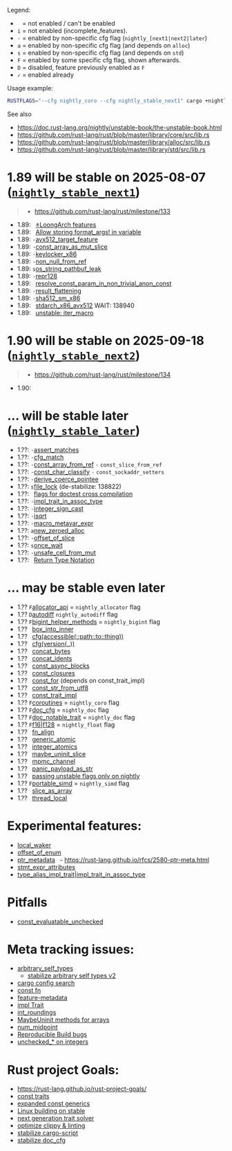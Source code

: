 

Legend:
- ` ` = not enabled / can't be enabled
- `i` = not enabled (incomplete_features).
- `·` = enabled by non-specific cfg flag (`nightly_[next1|next2|later`)
- `a` = enabled by non-specific cfg flag (and depends on `alloc`)
- `s` = enabled by non-specific cfg flag (and depends on `std`)
- `F` = enabled by some specific cfg flag, shown afterwards.
- `D` = disabled, feature previously enabled as `F`
- `✓` = enabled already

Usage example:
```sh
RUSTFLAGS="--cfg nightly_coro --cfg nightly_stable_next1" cargo +nightly b
```

See also
- <https://doc.rust-lang.org/nightly/unstable-book/the-unstable-book.html>
- <https://github.com/rust-lang/rust/blob/master/library/core/src/lib.rs>
- <https://github.com/rust-lang/rust/blob/master/library/alloc/src/lib.rs>
- <https://github.com/rust-lang/rust/blob/master/library/std/src/lib.rs>


# 1.89 will be stable on 2025-08-07 ([`nightly_stable_next1`](https://releases.rs/docs/1.89.0/))
> - <https://github.com/rust-lang/rust/milestone/133>
<!-- > - <https://blog.rust-lang.org/2025/08/07/Rust-1.89.0> -->
<!-- > - <https://github.com/rust-lang/rust/releases/tag/1.89.0> -->

- 1.89: ` `[±LoongArch features](https://github.com/rust-lang/rust/pull/135015)
- 1.89: ` `[Allow storing format_args! in variable](https://github.com/rust-lang/rust/pull/140748)
- 1.89: `·`[avx512_target_feature](https://github.com/rust-lang/rust/pull/138940)
- 1.89: `·`[const_array_as_mut_slice](https://github.com/rust-lang/rust/pull/140066)
- 1.89: `·`[keylocker_x86](https://github.com/rust-lang/rust/pull/140766)
- 1.89: `·`[non_null_from_ref](https://github.com/rust-lang/rust/pull/140511)
- 1.89: `s`[os_string_pathbuf_leak](https://github.com/rust-lang/rust/pull/137992)
- 1.89: `·`[repr128](https://github.com/rust-lang/rust/pull/138285)
- 1.89: ` `[resolve_const_param_in_non_trivial_anon_const](https://github.com/rust-lang/rust/pull/142157)
- 1.89: `·`[result_flattening](https://github.com/rust-lang/rust/pull/141072)
- 1.89: `·`[sha512_sm_x86](https://github.com/rust-lang/rust/pull/140767)
- 1.89: ` `[stdarch_x86_avx512](https://github.com/rust-lang/rust/issues/111137) WAIT: 138940
- 1.89: ` `[unstable: iter_macro](https://github.com/rust-lang/stdarch/pull/1819)

# 1.90 will be stable on 2025-09-18 ([`nightly_stable_next2`](https://releases.rs/docs/1.89.0/))
> - <https://github.com/rust-lang/rust/milestone/134>
<!-- > - <https://blog.rust-lang.org/2025/09/18/Rust-1.90.0> -->
<!-- > - <https://github.com/rust-lang/rust/releases/tag/1.90.0> -->

- 1.90: ` `[]()

# … will be stable later ([`nightly_stable_later`](https://releases.rs/#ongoing-stabilization-prs))

- 1.??: `·`[assert_matches](https://github.com/rust-lang/rust/pull/137487)
- 1.??: `·`[cfg_match](https://github.com/rust-lang/rust/issues/115585)
- 1.??: `·`[const_array_from_ref](https://github.com/rust-lang/rust/issues/90206)
        `·` `const_slice_from_ref`
- 1.??: `·`[const_char_classify](https://github.com/rust-lang/rust/pull/138129)
        `·` `const_sockaddr_setters`
- 1.??: `·`[derive_coerce_pointee](https://github.com/rust-lang/rust/pull/133820)
- 1.??: `s`[file_lock](https://github.com/rust-lang/rust/pull/136794) (de-stabilize: 138822)
- 1.??: ` `[flags for doctest cross compilation](https://github.com/rust-lang/rust/pull/137096)
- 1.??: `·`[impl_trait_in_assoc_type](https://github.com/rust-lang/rust/pull/120700)
- 1.??: `·`[integer_sign_cast](https://github.com/rust-lang/rust/pull/137026)
- 1.??: `·`[isqrt](https://github.com/rust-lang/rust/pull/131391)
- 1.??: `·`[macro_metavar_expr](https://github.com/rust-lang/rust/pull/122808)
- 1.??: `a`[new_zeroed_alloc](https://github.com/rust-lang/rust/issues/129396)
- 1.??: `·`[offset_of_slice](https://github.com/rust-lang/rust/pull/139673)
- 1.??: `s`[once_wait](https://github.com/rust-lang/rust/pull/136360)
- 1.??: `·`[unsafe_cell_from_mut](https://github.com/rust-lang/rust/pull/131261)
- 1.??: ` `[Return Type Notation](https://github.com/rust-lang/rust/pull/138424)

# … may be stable even later

- 1.?? `F`[allocator_api](https://github.com/rust-lang/rust/issues/32838)
        = `nightly_allocator` flag
- 1.?? `D`[autodiff](https://github.com/rust-lang/rust/issues/124509)
          `nightly_autodiff` flag
- 1.?? `F`[bigint_helper_methods](https://github.com/rust-lang/rust/issues/85532)
        = `nightly_bigint` flag
- 1.?? ` `[box_into_inner](https://github.com/rust-lang/rust/issues/80437)
- 1.?? ` `[cfg(accessible(::path::to::thing))](https://github.com/rust-lang/rust/issues/64797)
- 1.?? ` `[cfg(version(..))](https://github.com/rust-lang/rust/issues/64796)
- 1.?? ` `[concat_bytes](https://github.com/rust-lang/rust/issues/87555)
- 1.?? ` `[concat_idents](https://github.com/rust-lang/rust/issues/29599)
- 1.?? ` `[const_async_blocks](https://github.com/rust-lang/rust/issues/85368)
- 1.?? ` `[const_closures](https://github.com/rust-lang/rust/issues/106003)
- 1.?? ` `[const_for](https://github.com/rust-lang/rust/issues/87575)
          (depends on const_trait_impl)
- 1.?? ` `[const_str_from_utf8](https://github.com/rust-lang/rust/issues/91006)
- 1.?? ` `[const_trait_impl](https://github.com/rust-lang/rust/issues/67792)
- 1.?? `F`[coroutines](https://github.com/rust-lang/rust/issues/43122)
        = `nightly_coro` flag
- 1.?? `F`[doc_cfg](https://github.com/rust-lang/rust/issues/43781)
        = `nightly_doc` flag
- 1.?? `F`[doc_notable_trait](https://github.com/rust-lang/rust/issues/45040)
        = `nightly_doc` flag
- 1.?? `F`[f16|f128](https://github.com/rust-lang/rust/issues/116909)
        = `nightly_float` flag
- 1.?? ` `[fn_align](https://github.com/rust-lang/rust/pull/140261)
- 1.?? ` `[generic_atomic](https://github.com/rust-lang/rust/issues/130539)
- 1.?? ` `[integer_atomics](https://github.com/rust-lang/rust/issues/99069)
- 1.?? ` `[maybe_uninit_slice](https://github.com/rust-lang/rust/issues/63569)
- 1.?? ` `[mpmc_channel](https://github.com/rust-lang/rust/issues/126840)
- 1.?? ` `[panic_payload_as_str](https://github.com/rust-lang/rust/issues/125175)
- 1.?? ` `[passing unstable flags only on nightly](https://github.com/rust-lang/cargo/issues/14733)
- 1.?? `F`[portable_simd](https://github.com/rust-lang/rust/issues/86656)
        = `nightly_simd` flag
- 1.?? ` `[slice_as_array](https://github.com/rust-lang/rust/issues/133508)
- 1.?? ` `[thread_local](https://github.com/rust-lang/rust/issues/29594)

# Experimental features:
- [local_waker](https://github.com/rust-lang/rust/issues/118959)
- [offset_of_enum](https://github.com/rust-lang/rust/issues/120141)
- [ptr_metadata](https://github.com/rust-lang/rust/issues/81513)
 ` `- <https://rust-lang.github.io/rfcs/2580-ptr-meta.html>
- [stmt_expr_attributes](https://github.com/rust-lang/rust/issues/15701)
- [type_alias_impl_trait|impl_trait_in_assoc_type](https://github.com/rust-lang/rust/issues/63063)

# Pitfalls
- [const_evaluatable_unchecked](https://github.com/rust-lang/rust/issues/76200)

# Meta tracking issues:
- [arbitrary_self_types](https://github.com/rust-lang/rust/issues/44874)
  - [stabilize arbitrary self types v2](https://github.com/rust-lang/rust/pull/135881)
- [cargo config search](https://github.com/rust-lang/cargo/issues/9769)
- [const fn](https://github.com/rust-lang/rust/issues/57563)
- [feature-metadata](https://github.com/rust-lang/cargo/issues/14157)
- [impl Trait](https://github.com/rust-lang/rust/issues/63066)
- [int_roundings](https://github.com/rust-lang/rust/issues/88581)
- [MaybeUninit methods for arrays](https://github.com/rust-lang/rust/issues/96097)
- [num_midpoint](https://github.com/rust-lang/rust/issues/110840)
- [Reproducible Build bugs](https://github.com/rust-lang/rust/issues/129080)
- [unchecked_* on integers](https://github.com/rust-lang/rust/issues/85122)

# Rust project Goals:
- <https://rust-lang.github.io/rust-project-goals/>
- [const traits](https://github.com/rust-lang/rust-project-goals/issues/106)
- [expanded const generics](https://github.com/rust-lang/rust-project-goals/issues/100)
- [Linux building on stable](https://github.com/rust-lang/rust-project-goals/issues/116)
- [next generation trait solver](https://github.com/rust-lang/rust-project-goals/issues/113)
- [optimize clippy & linting](https://github.com/rust-lang/rust-project-goals/issues/114)
- [stabilize cargo-script](https://github.com/rust-lang/rust-project-goals/issues/119)
- [stabilize doc_cfg](https://github.com/rust-lang/rust-project-goals/issues/120)

